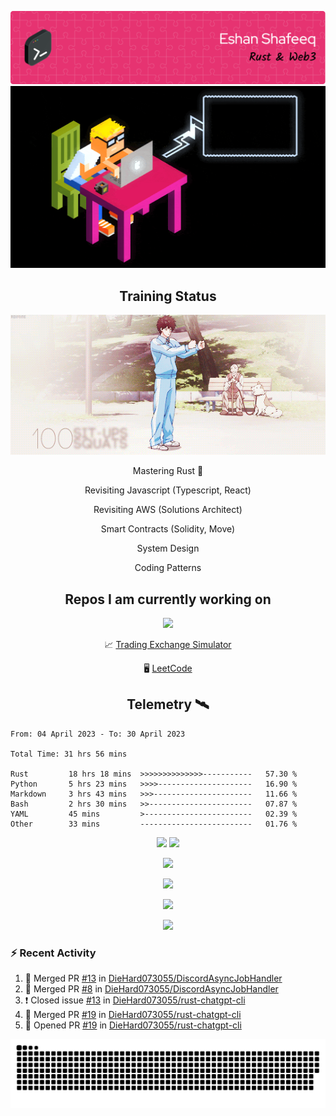 ![Header](/assets/github-header-image.png)
![Work in Progress](/assets/WIP.gif "Work in Progress")


<h2 align="center">Training Status</h2>
<p align="center">
  <img alig src="/assets/saitama_training.gif" />
</p>


<p align="center">
Mastering Rust 🦀  
</p>
<p align="center">
Revisiting Javascript (Typescript, React)  
</p>
<p align="center">
Revisiting AWS (Solutions Architect)  
</p>
<p align="center">
Smart Contracts (Solidity, Move)  
</p>
<p align="center">
System Design  
</p>
<p align="center">
Coding Patterns  
</p>

<h2 align="center">Repos I am currently working on </h2>
<p align="center">
  <img alig src="/assets/Izuku_uses_Faux_100.gif" />
</p>

<p align="center">
 📈 <a href="https://github.com/DieHard073055/solid-carnival">Trading Exchange Simulator</a></li>
</p>
<p align="center">
 🖥  <a href="https://github.com/DieHard073055/super-duper-octo-disc">LeetCode</a></li>
</p>


<h2 align="center">Telemetry  🛰</h2>
<!--START_SECTION:waka-->

```text
From: 04 April 2023 - To: 30 April 2023

Total Time: 31 hrs 56 mins

Rust         18 hrs 18 mins  >>>>>>>>>>>>>>-----------   57.30 %
Python       5 hrs 23 mins   >>>>---------------------   16.90 %
Markdown     3 hrs 43 mins   >>>----------------------   11.66 %
Bash         2 hrs 30 mins   >>-----------------------   07.87 %
YAML         45 mins         >------------------------   02.39 %
Other        33 mins         -------------------------   01.76 %
```

<!--END_SECTION:waka-->

<p align="center">
  <img width="500" alig src="https://wakatime.com/share/@e5cdae17-ff21-447b-88c4-dbcea5d0baa2/4578abe6-1ecf-4208-bbce-9cfc08a143ad.svg" />
  <img width="500" alig src="https://wakatime.com/share/@e5cdae17-ff21-447b-88c4-dbcea5d0baa2/408d90d5-b838-4730-880e-a778bf51a460.svg" />
</p>

<p align="center">
  <img alig src="https://github-profile-trophy.vercel.app/?username=diehard073055&theme=darkhub" />
</p>

<p align="center">
  <img alig src="https://github-readme-stats.vercel.app/api?username=diehard073055&show_icons=true&theme=radical&card_width=700" />
</p>

<p align="center">
  <img alig src="https://github-readme-stats.vercel.app/api/top-langs/?username=diehard073055&theme=radical&card_width=700" />
</p>
<p align="center">
  <img alig src="https://streak-stats.demolab.com?user=diehard073055&theme=dark&hide_border=true" />
</p>



### ⚡ Recent Activity

<!--START_SECTION:activity-->
1. 🎉 Merged PR [#13](https://github.com/DieHard073055/DiscordAsyncJobHandler/pull/13) in [DieHard073055/DiscordAsyncJobHandler](https://github.com/DieHard073055/DiscordAsyncJobHandler)
2. 🎉 Merged PR [#8](https://github.com/DieHard073055/DiscordAsyncJobHandler/pull/8) in [DieHard073055/DiscordAsyncJobHandler](https://github.com/DieHard073055/DiscordAsyncJobHandler)
3. ❗️ Closed issue [#13](https://github.com/DieHard073055/rust-chatgpt-cli/issues/13) in [DieHard073055/rust-chatgpt-cli](https://github.com/DieHard073055/rust-chatgpt-cli)
4. 🎉 Merged PR [#19](https://github.com/DieHard073055/rust-chatgpt-cli/pull/19) in [DieHard073055/rust-chatgpt-cli](https://github.com/DieHard073055/rust-chatgpt-cli)
5. 💪 Opened PR [#19](https://github.com/DieHard073055/rust-chatgpt-cli/pull/19) in [DieHard073055/rust-chatgpt-cli](https://github.com/DieHard073055/rust-chatgpt-cli)
<!--END_SECTION:activity-->

<picture>
  <source media="(prefers-color-scheme: dark)" srcset="https://raw.githubusercontent.com/DieHard073055/diehard073055/output/github-contribution-grid-snake-dark.svg" />
  <source media="(prefers-color-scheme: light)" srcset="https://raw.githubusercontent.com/DieHard073055/diehard073055/output/github-contribution-grid-snake.svg" />
  <img alt="github-snake" src="https://raw.githubusercontent.com/DieHard073055/diehard073055/output/github-contribution-grid-snake.svg" />
</picture>
